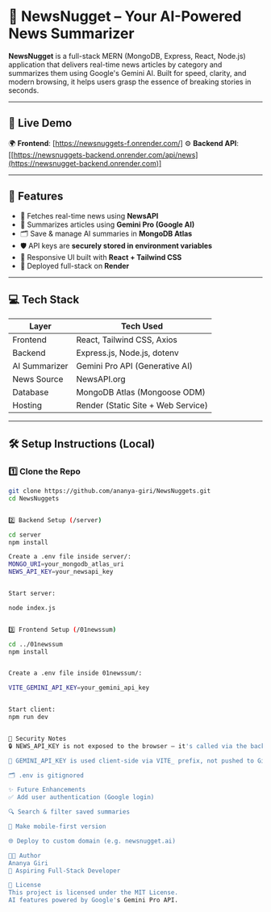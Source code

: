 # 📰 NewsNugget – Your AI-Powered News Summarizer

**NewsNugget** is a full-stack MERN (MongoDB, Express, React, Node.js) application that delivers real-time news articles by category and summarizes them using Google's Gemini AI. Built for speed, clarity, and modern browsing, it helps users grasp the essence of breaking stories in seconds.

---

## 🔗 Live Demo

🌍 **Frontend**: [https://newsnuggets-f.onrender.com/]
⚙️ **Backend API**: [[https://newsnuggets-backend.onrender.com/api/news](https://newsnugget-backend.onrender.com)]

---

## 🚀 Features

- 📡 Fetches real-time news using **NewsAPI**
- 🧠 Summarizes articles using **Gemini Pro (Google AI)**
- 🗂 Save & manage AI summaries in **MongoDB Atlas**
- 🛡 API keys are **securely stored in environment variables**
- 🧾 Responsive UI built with **React + Tailwind CSS**
- 🔁 Deployed full-stack on **Render**

---

## 💻 Tech Stack

| Layer         | Tech Used                            |
|---------------|--------------------------------------|
| Frontend      | React, Tailwind CSS, Axios           |
| Backend       | Express.js, Node.js, dotenv          |
| AI Summarizer | Gemini Pro API (Generative AI)       |
| News Source   | NewsAPI.org                          |
| Database      | MongoDB Atlas (Mongoose ODM)         |
| Hosting       | Render (Static Site + Web Service)   |

---


## 🛠️ Setup Instructions (Local)

### 1️⃣ Clone the Repo

```bash
git clone https://github.com/ananya-giri/NewsNuggets.git
cd NewsNuggets


2️⃣ Backend Setup (/server)

cd server
npm install

Create a .env file inside server/:
MONGO_URI=your_mongodb_atlas_uri
NEWS_API_KEY=your_newsapi_key


Start server:

node index.js


3️⃣ Frontend Setup (/01newssum)

cd ../01newssum
npm install


Create a .env file inside 01newssum/:

VITE_GEMINI_API_KEY=your_gemini_api_key


Start client:
npm run dev


🔐 Security Notes
🔒 NEWS_API_KEY is not exposed to the browser — it's called via the backend proxy

🔑 GEMINI_API_KEY is used client-side via VITE_ prefix, not pushed to GitHub

🗂 .env is gitignored

✨ Future Enhancements
✅ Add user authentication (Google login)

🔍 Search & filter saved summaries

📱 Make mobile-first version

🌐 Deploy to custom domain (e.g. newsnugget.ai)

👩‍💻 Author
Ananya Giri
📌 Aspiring Full-Stack Developer

📄 License
This project is licensed under the MIT License.
AI features powered by Google's Gemini Pro API.

